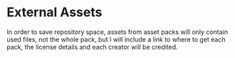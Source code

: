 External Assets
===============

In order to save repository space, assets from asset packs will only contain used files, not the whole pack, but I will
include a link to where to get each pack, the license details and each creator will be credited. 